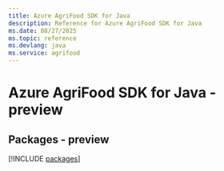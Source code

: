 ```yaml
---
title: Azure AgriFood SDK for Java
description: Reference for Azure AgriFood SDK for Java
ms.date: 08/27/2025
ms.topic: reference
ms.devlang: java
ms.service: agrifood
---
```

# Azure AgriFood SDK for Java - preview
## Packages - preview
[!INCLUDE [packages](agrifood-index.md)]